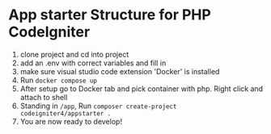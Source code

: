 <!-- @format -->

# App starter Structure for PHP CodeIgniter

1. clone project and cd into project
2. add an .env with correct variables and fill in
3. make sure visual studio code extension 'Docker' is installed
4. Run `docker compose up`
5. After setup go to Docker tab and pick container with php. Right click and attach to shell
6. Standing in `/app`, Run `composer create-project codeigniter4/appstarter .`
7. You are now ready to develop!
